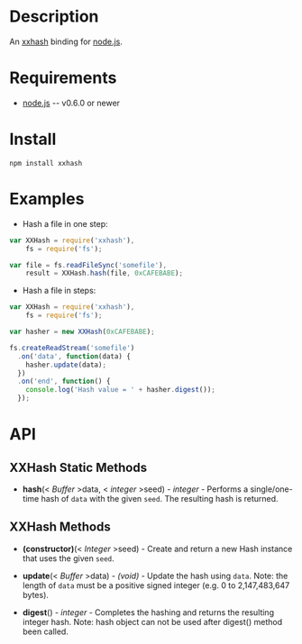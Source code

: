 
Description
===========

An [xxhash](http://code.google.com/p/xxhash/) binding for [node.js](http://nodejs.org/).


Requirements
============

* [node.js](http://nodejs.org/) -- v0.6.0 or newer


Install
============

    npm install xxhash


Examples
========

* Hash a file in one step:

```javascript
var XXHash = require('xxhash'),
    fs = require('fs');

var file = fs.readFileSync('somefile'),
    result = XXHash.hash(file, 0xCAFEBABE);
```

* Hash a file in steps:

```javascript
var XXHash = require('xxhash'),
    fs = require('fs');

var hasher = new XXHash(0xCAFEBABE);

fs.createReadStream('somefile')
  .on('data', function(data) {
    hasher.update(data);
  })
  .on('end', function() {
    console.log('Hash value = ' + hasher.digest());
  });
```


API
===

XXHash Static Methods
---------------------

* **hash**(< _Buffer_ >data, < _integer_ >seed) - _integer_ - Performs a single/one-time hash of `data` with the given `seed`. The resulting hash is returned.


XXHash Methods
--------------

* **(constructor)**(< _Integer_ >seed) - Create and return a new Hash instance that uses the given `seed`.

* **update**(< _Buffer_ >data) - _(void)_ - Update the hash using `data`. Note: the length of `data` must be a positive signed integer (e.g. 0 to 2,147,483,647 bytes).

* **digest**()  - _integer_ - Completes the hashing and returns the resulting integer hash. Note: hash object can not be used after digest() method been called.
